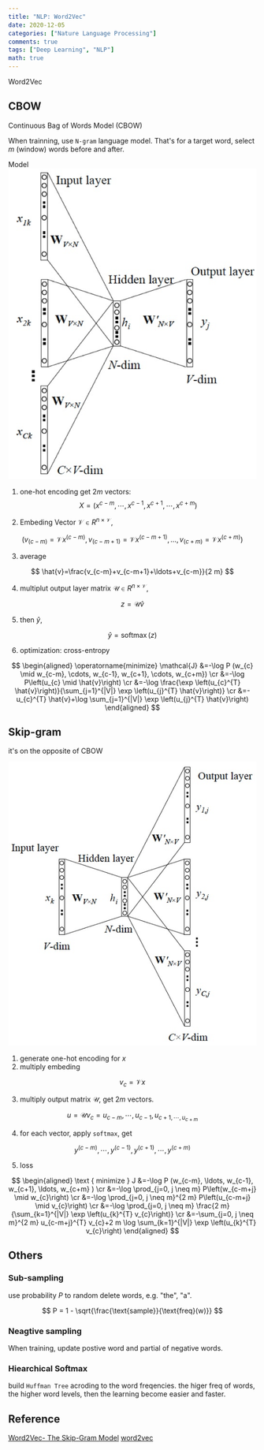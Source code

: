 ```yaml
---
title: "NLP: Word2Vec"
date: 2020-12-05
categories: ["Nature Language Processing"]
comments: true
tags: ["Deep Learning", "NLP"]
math: true
---
```


Word2Vec

## CBOW
Continuous Bag of Words Model (CBOW)

When trainning, use `N-gram` language model. That's for a target word, select $m$ (window) words before and after.

Model
![parsing](/images/nlp/cbow_network_arch.png)

1. one-hot encoding get $2m$ vectors:
$$X = (x^{c-m}, \cdots, x^{c-1}, x^{c+1}, \cdots, x^{c+m})$$

2. Embeding Vector $\mathcal{V} \in R^{n \times \mathcal{V}}$, 

$$
\left(v_{(c-m)}=\mathcal{V} x^{(c-m)}, v_{(c-m+1)}=\mathcal{V} x^{(c-m+1)}, \ldots, v_{(c+m)}=\mathcal{V} x^{(c+m)}\right)
$$

3. average

$$
\hat{v}=\frac{v_{c-m}+v_{c-m+1}+\ldots+v_{c-m}}{2 m}
$$

4. multiplut output layer matrix $\mathcal{U} \in R^{n \times \mathcal{V}}$,

$$
z = \mathcal{U} \hat{v}
$$

5. then $\hat{y}$,

$$ \hat{y} = \operatorname{softmax}(z)$$

6. optimization: cross-entropy

$$
\begin{aligned}
\operatorname{minimize} \mathcal{J} &=-\log P (w_{c} \mid w_{c-m}, \cdots, w_{c-1}, w_{c+1}, \cdots, w_{c+m}) \cr 
&=-\log P\left(u_{c} \mid \hat{v}\right) \cr 
&=-\log \frac{\exp \left(u_{c}^{T} \hat{v}\right)}{\sum_{j=1}^{|V|} \exp \left(u_{j}^{T} \hat{v}\right)} \cr 
&=-u_{c}^{T} \hat{v}+\log \sum_{j=1}^{|V|} \exp \left(u_{j}^{T} \hat{v}\right)
\end{aligned}
$$

## Skip-gram

it's on the opposite of CBOW

![parsing](/images/nlp/skip_gram_nn.jpg)

1. generate one-hot encoding for $x$
2. multiply embeding

$$v_c = \mathcal{V}x$$

3. multiply output matrix $\mathcal{U}$, get $2m$ vectors.

$$
u = \mathcal{U}v_c = u_{c-m}, \cdots, u_{c-1}, u_{c+1, \cdots, u_{c+m}}
$$ 

4. for each vector, apply `softmax`, get 

$$
y^{(c-m)}, \cdots, y^{(c-1)}, y^{(c+1)}, \cdots, y^{(c+m)}
$$

5. loss 

$$
\begin{aligned}
\text { minimize } J &=-\log P (w_{c-m}, \ldots, w_{c-1}, w_{c+1}, \ldots, w_{c+m} ) \cr 
&=-\log \prod_{j=0, j \neq m} P\left(w_{c-m+j} \mid w_{c}\right) \cr 
&=-\log \prod_{j=0, j \neq m}^{2 m} P\left(u_{c-m+j} \mid v_{c}\right) \cr 
&=-\log \prod_{j=0, j \neq m} \frac{2 m}{\sum_{k=1}^{|V|} \exp \left(u_{k}^{T} v_{c}\right)} \cr 
&=-\sum_{j=0, j \neq m}^{2 m} u_{c-m+j}^{T} v_{c}+2 m \log \sum_{k=1}^{|V|} \exp \left(u_{k}^{T} v_{c}\right)
\end{aligned}
$$


## Others

### Sub-sampling
use probability $P$ to random delete words, e.g. "the", "a".

$$
P = 1 - \sqrt{\frac{\text{sample}}{\text{freq}(w)}}
$$

### Neagtive sampling

When training, update postive word and partial of negative words.

### Hiearchical Softmax
build `Huffman Tree` acroding to the word freqencies.
the higer freq of words, the higher word levels, then the learning become easier and faster. 


## Reference 

[Word2Vec- The Skip-Gram Model](http://mccormickml.com/2016/04/19/word2vec-tutorial-the-skip-gram-model/)
[word2vec](https://blog.razrlele.com/p/2455)